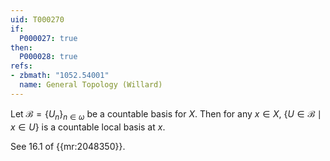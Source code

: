 ```yaml
---
uid: T000270
if:
  P000027: true
then:
  P000028: true
refs:
- zbmath: "1052.54001"
  name: General Topology (Willard)
---
```


Let $\mathcal{B}=\{U_n\}_{n \in \omega}$ be a countable basis for $X$. Then for any $x \in X$, $\{U \in \mathcal{B}\mid x \in U\}$ is a countable local basis at $x$.

See 16.1 of {{mr:2048350}}.
